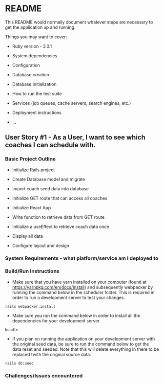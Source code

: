 # README

This README would normally document whatever steps are necessary to get the
application up and running.

Things you may want to cover:

* Ruby version - 3.0.1

* System dependencies

* Configuration

* Database creation

* Database initialization

* How to run the test suite

* Services (job queues, cache servers, search engines, etc.)

* Deployment instructions

* ...

## User Story #1 - As a User, I want to see which coaches I can schedule with.

### Basic Project Outline
* Initialize Rails project
* Create Database model and migrate
* Import coach seed data into database
* Initialize GET route that can access all coaches

* Initialize React App
* Write function to retrieve data from GET route
* Initialize a useEffect to retrieve coach data once
* Display all data
* Configure layout and design

### System Requirements - what platform/service am I deployed to

### Build/Run Instructions
* Make sure that you have yarn installed on your computer (found at https://yarnpkg.com/en/docs/install) and subsequently webpacker by running the command below in the scheduler folder. This is required in order to run a development server to test your changes.
```
rails webpacker:install
```

* Make sure you run the command below in order to install all the dependencies for your development server.
```
bundle
```

* If you plan on running the application on your development server with the original seed data, be sure to run the command below to get the data reset and seeded. Note that this will delete everything in there to be replaced twith the original source data.
```
rails db:seed
```

### Challenges/Issues encountered
